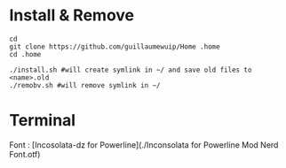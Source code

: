 
# Install & Remove

```
cd
git clone https://github.com/guillaumewuip/Home .home
cd .home

./install.sh #will create symlink in ~/ and save old files to <name>.old
./remobv.sh #will remove symlink in ~/
```

# Terminal

Font : [Incosolata-dz for Powerline](./Inconsolata for Powerline Mod Nerd Font.otf)

